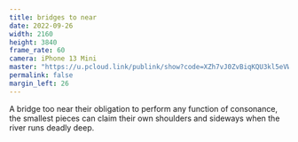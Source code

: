 ```yaml
---
title: bridges to near
date: 2022-09-26
width: 2160
height: 3840
frame_rate: 60
camera: iPhone 13 Mini
master: "https://u.pcloud.link/publink/show?code=XZh7vJ0ZvBiqKQU3kl5eVW37FlCinRXc6JHk"
permalink: false
margin_left: 26
---
```

A bridge too near their obligation to perform any function of consonance, the smallest pieces can claim their own shoulders and sideways when the river runs deadly deep.